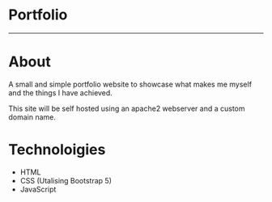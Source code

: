 # Portfolio
---

# About
A small and simple portfolio website to showcase what makes me myself and the things I have achieved.

This site will be self hosted using an apache2 webserver and a custom domain name.

# Technoloigies
- HTML
- CSS (Utalising Bootstrap 5)
- JavaScript

  
